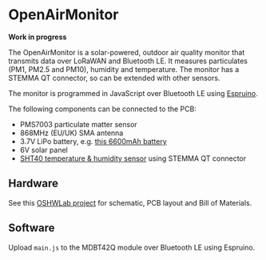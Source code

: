 # OpenAirMonitor

**Work in progress**

The OpenAirMonitor is a solar-powered, outdoor air quality monitor that transmits data over LoRaWAN and Bluetooth LE. It measures particulates (PM1, PM2.5 and PM10), humidity and temperature. The monitor has a STEMMA QT connector, so can be extended with other sensors.

The monitor is programmed in JavaScript over Bluetooth LE using [Espruino](https://www.espruino.com/).

The following components can be connected to the PCB:

- PMS7003 particulate matter sensor
- 868MHz (EU/UK) SMA antenna
- 3.7V LiPo battery, e.g. [this 6600mAh battery](https://shop.pimoroni.com/products/lithium-ion-battery-pack?variant=23417820487)
- 6V solar panel
- [SHT40 temperature & humidity sensor](https://shop.pimoroni.com/products/adafruit-sensirion-sht40-temperature-humidity-sensor-stemma-qt-qwiic) using STEMMA QT connector


## Hardware

See this [OSHWLab project](https://oshwlab.com/gendor/air-quality-monitor) for schematic, PCB layout and Bill of Materials.

## Software

Upload `main.js` to the MDBT42Q module over Bluetooth LE using Espruino.
